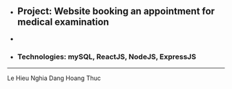 - ## Project: Website booking an appointment for medical examination
-
- ### Technologies: mySQL, ReactJS, NodeJS, ExpressJS
<hr>
Le Hieu Nghia
Dang Hoang Thuc
